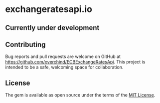 # exchangeratesapi.io

## Currently under development

## Contributing

Bug reports and pull requests are welcome on GitHub at https://github.com/overchind/ECBExchangeRatesApi. This project is intended to be a safe, welcoming space for collaboration.

## License

The gem is available as open source under the terms of the [MIT License](https://opensource.org/licenses/MIT).
